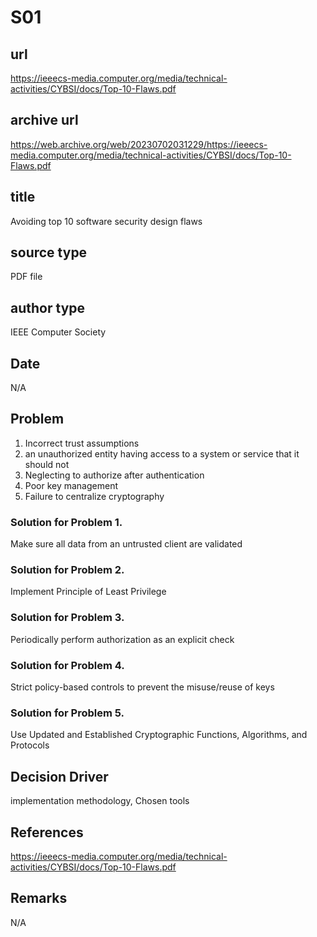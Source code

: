 # S01
## url
https://ieeecs-media.computer.org/media/technical-activities/CYBSI/docs/Top-10-Flaws.pdf

## archive url
https://web.archive.org/web/20230702031229/https://ieeecs-media.computer.org/media/technical-activities/CYBSI/docs/Top-10-Flaws.pdf

## title
Avoiding top 10 software security design flaws

## source type
PDF file

## author type
IEEE Computer Society

## Date
N/A

## Problem
1. Incorrect trust assumptions
2. an unauthorized entity having access to a system or service that it should not
3. Neglecting to authorize after authentication
4. Poor key management
5. Failure to centralize cryptography

### Solution for Problem 1. 
Make sure all data from an untrusted client are validated
### Solution for Problem 2. 
Implement Principle of Least Privilege 
### Solution for Problem 3. 
Periodically perform authorization as an explicit check
### Solution for Problem 4. 
Strict policy-based controls to prevent the misuse/reuse of keys
### Solution for Problem 5. 
Use Updated and Established Cryptographic Functions, Algorithms, and Protocols

## Decision Driver
implementation methodology, Chosen tools

## References
https://ieeecs-media.computer.org/media/technical-activities/CYBSI/docs/Top-10-Flaws.pdf

## Remarks
N/A
